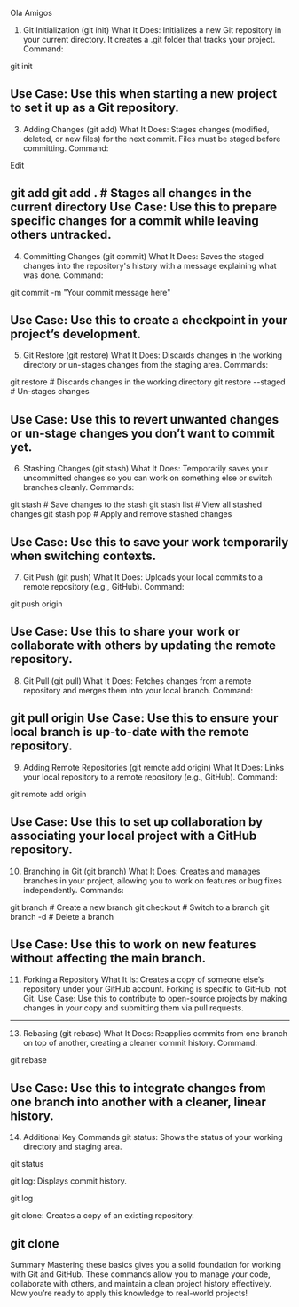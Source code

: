 Ola Amigos 
1. Git Initialization (git init)
What It Does:
Initializes a new Git repository in your current directory. It creates a .git folder that tracks your project.
Command:

git init

Use Case:
Use this when starting a new project to set it up as a Git repository.
---------------------------------------------------------------------------------------------------------------------------
3. Adding Changes (git add)
What It Does:
Stages changes (modified, deleted, or new files) for the next commit. Files must be staged before committing.
Command:

Edit

git add <file>
git add .  # Stages all changes in the current directory
Use Case:
Use this to prepare specific changes for a commit while leaving others untracked.
---------------------------------------------------------------------------------------------------------------------------
4. Committing Changes (git commit)
What It Does:
Saves the staged changes into the repository's history with a message explaining what was done.
Command:


git commit -m "Your commit message here"

Use Case:
Use this to create a checkpoint in your project’s development.
---------------------------------------------------------------------------------------------------------------------------
5. Git Restore (git restore)
What It Does:
Discards changes in the working directory or un-stages changes from the staging area.
Commands:

git restore <file>  # Discards changes in the working directory
git restore --staged <file>  # Un-stages changes

Use Case:
Use this to revert unwanted changes or un-stage changes you don’t want to commit yet.
---------------------------------------------------------------------------------------------------------------------------
6. Stashing Changes (git stash)
What It Does:
Temporarily saves your uncommitted changes so you can work on something else or switch branches cleanly.
Commands:

git stash       # Save changes to the stash
git stash list  # View all stashed changes
git stash pop   # Apply and remove stashed changes

Use Case:
Use this to save your work temporarily when switching contexts.
---------------------------------------------------------------------------------------------------------------------------
7. Git Push (git push)
What It Does:
Uploads your local commits to a remote repository (e.g., GitHub).
Command:

git push origin <branch>

Use Case:
Use this to share your work or collaborate with others by updating the remote repository.
---------------------------------------------------------------------------------------------------------------------------
8. Git Pull (git pull)
What It Does:
Fetches changes from a remote repository and merges them into your local branch.
Command:

git pull origin <branch>
Use Case:
Use this to ensure your local branch is up-to-date with the remote repository.
---------------------------------------------------------------------------------------------------------------------------
9. Adding Remote Repositories (git remote add origin)
What It Does:
Links your local repository to a remote repository (e.g., GitHub).
Command:

git remote add origin <remote-repository-URL>

Use Case:
Use this to set up collaboration by associating your local project with a GitHub repository.
---------------------------------------------------------------------------------------------------------------------------
10. Branching in Git (git branch)
What It Does:
Creates and manages branches in your project, allowing you to work on features or bug fixes independently.
Commands:

git branch <branch-name>  # Create a new branch
git checkout <branch-name>  # Switch to a branch
git branch -d <branch-name>  # Delete a branch

Use Case:
Use this to work on new features without affecting the main branch.
---------------------------------------------------------------------------------------------------------------------------
11. Forking a Repository
What It Is:
Creates a copy of someone else’s repository under your GitHub account. Forking is specific to GitHub, not Git.
Use Case:
Use this to contribute to open-source projects by making changes in your copy and submitting them via pull requests.
---------------------------------------------------------------------------------------------------------------------------
13. Rebasing (git rebase)
What It Does:
Reapplies commits from one branch on top of another, creating a cleaner commit history.
Command:

git rebase <branch-name>

Use Case:
Use this to integrate changes from one branch into another with a cleaner, linear history.
---------------------------------------------------------------------------------------------------------------------------
14. Additional Key Commands
git status: Shows the status of your working directory and staging area.

git status

git log: Displays commit history.

git log

git clone: Creates a copy of an existing repository.

git clone <repository-URL>
---------------------------------------------------------------------------------------------------------------------------
Summary
Mastering these basics gives you a solid foundation for working with Git and GitHub.
These commands allow you to manage your code, collaborate with others, and maintain a clean project history effectively.
Now you’re ready to apply this knowledge to real-world projects!
